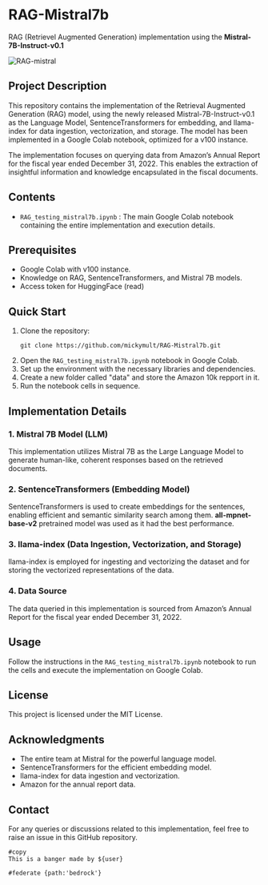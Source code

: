 # RAG-Mistral7b
RAG (Retrievel Augmented Generation) implementation using the **Mistral-7B-Instruct-v0.1**

![RAG-mistral](https://github.com/mickymult/RAG-Mistral7b/assets/42827572/39e3a804-6667-4f7d-b8e9-aefc05140978)


## Project Description
This repository contains the implementation of the Retrieval Augmented Generation (RAG) model, using the newly released Mistral-7B-Instruct-v0.1 as the Language Model, SentenceTransformers for embedding, and llama-index for data ingestion, vectorization, and storage. The model has been implemented in a Google Colab notebook, optimized for a v100 instance.

The implementation focuses on querying data from Amazon’s Annual Report for the fiscal year ended December 31, 2022. This enables the extraction of insightful information and knowledge encapsulated in the fiscal documents.

## Contents
- `RAG_testing_mistral7b.ipynb` : The main Google Colab notebook containing the entire implementation and execution details.

## Prerequisites
- Google Colab with v100 instance.
- Knowledge on RAG, SentenceTransformers, and Mistral 7B models.
- Access token for HuggingFace (read)

## Quick Start
1. Clone the repository:
   ```shell
   git clone https://github.com/mickymult/RAG-Mistral7b.git
   ```
2. Open the `RAG_testing_mistral7b.ipynb` notebook in Google Colab.
3. Set up the environment with the necessary libraries and dependencies.
4. Create a new folder called "data" and store the Amazon 10k repport in it.
5. Run the notebook cells in sequence.

## Implementation Details
### 1. **Mistral 7B Model (LLM)**
   This implementation utilizes Mistral 7B as the Large Language Model to generate human-like, coherent responses based on the retrieved documents.

### 2. **SentenceTransformers (Embedding Model)**
   SentenceTransformers is used to create embeddings for the sentences, enabling efficient and semantic similarity search among them. **all-mpnet-base-v2** pretrained model was used as it had the best performance. 

### 3. **llama-index (Data Ingestion, Vectorization, and Storage)**
   llama-index is employed for ingesting and vectorizing the dataset and for storing the vectorized representations of the data.

### 4. **Data Source**
   The data queried in this implementation is sourced from Amazon’s Annual Report for the fiscal year ended December 31, 2022. 

## Usage
Follow the instructions in the `RAG_testing_mistral7b.ipynb` notebook to run the cells and execute the implementation on Google Colab.

## License
This project is licensed under the MIT License.

## Acknowledgments
- The entire team at Mistral for the powerful language model.
- SentenceTransformers for the efficient embedding model.
- llama-index for data ingestion and vectorization.
- Amazon for the annual report data.

## Contact
For any queries or discussions related to this implementation, feel free to raise an issue in this GitHub repository.

```
#copy
This is a banger made by ${user}
```

```
#federate {path:'bedrock'}
```
